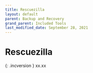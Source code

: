 ```yaml
---
title: Rescuezilla
layout: default
parent: Backup and Recovery
grand_parent: Included Tools
last_modified_date: September 28, 2021
---
```


# Rescuezilla

{: .incversion }
xx.xx
